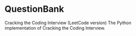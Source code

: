 # QuestionBank
Cracking the Coding Interview (LeetCode version)
The Python implementation of Cracking the Coding Interview.
